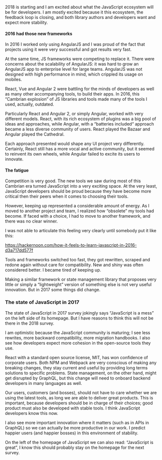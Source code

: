2018 is starting and I am excited about what the JavaScript ecosystem will be for developers. I am mostly excited because it this ecosystem, the feedback loop is closing, and both library authors and developers want and expect more stability.

#### 2016 had those new frameworks

In 2016 I worked only using AngularJS and I was proud of the fact that projects using it were very successful and got results very fast. 

At the same time, JS frameworks were competing to replace it. There were concerns about the scalability of AngularJS: it was hard to grow an AngularJS app to enterprise level for large teams. AngularJS was not designed with high performance in mind, which crippled its usage on mobiles. 

React, Vue and Angular 2 were battling for the minds of developers as well as many other accompanying tools, to build their apps. In 2016, this “Cambrian explosion” of JS libraries and tools made many of the tools I used, actually, outdated.

Particularly React and Angular 2, or simply Angular, worked with very different models. React, with its rich ecosystem of plugins was a big pool of ideas and approaches, while Angular, with a “batteries included“ approach became a less diverse community of users. React played the Bazaar and Angular played the Cathedral. 

Each approach presented would shape any UI project very differently. Certainly, React still has a more vocal and active community, but it seemed to reinvent its own wheels, while Angular failed to excite its users to innovate.

#### The fatigue

Competition is very good. The new tools we saw during most of this Cambrian era turned JavaScript into a very exciting space. At the very least, JavaScript developers should be proud because they have become more critical then their peers when it comes to choosing their tools. 

However, keeping up represented a considerable amount of energy. As I moved to another project and team, I realized how “obsolete” my tools had become. If faced with a choice, I had to move to another framework, and there was no clear winner.

I was not able to articulate this feeling very clearly until somebody put it like this:

https://hackernoon.com/how-it-feels-to-learn-javascript-in-2016-d3a717dd577f

Tools and frameworks switched too fast, they got rewritten, scraped and redone again without care for compatibility. New and shiny was often considered better. I became tired of keeping up.

Making a similar framework or state management library that proposes very little or simply a “lightweight” version of something else is not very useful innovation. But in 2017 some things did change.

### The state of JavaScript in 2017

The state of JavaScript in 2017 survey jokingly says “JavaScript is a mess” on the left side of its homepage. But I have reasons to think this will not be there in the 2018 survey.

I am optimistic because the JavaScript community is maturing; I see less rewrites, more backward compatibility, more migration handbooks. I also see how developers expect more cohesion in the open-source tools they use.

React with a standard open source license, MIT, has won confidence of corporate users. Both NPM and Webpack are very conscious of making any breaking changes, they stay current and useful by providing long terms solutions to specific problems. State management, on the other hand, might get disrupted by GraphQL, but this change will need to onboard backend developers in many languages as well.

Our users, customers (and bosses), should not have to care whether we are using the latest tools, as long we are able to deliver great products. This is important, because developers should be in charge of their choices; good product must also be developed with stable tools. I think JavaScript developers know this now.

I also see more important innovation where it matters (such as in APIs in GraphQL) so we can actually be more productive in our work. I predict happier users (and happier bosses) in this environment of stability.

On the left of the homepage of JavaScript we can also read: “JavaScript is great”, I know this should probably stay on the homepage for the next survey.
